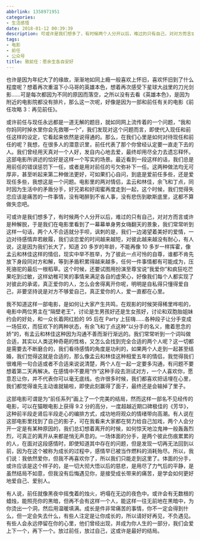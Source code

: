 ```yaml
---
abbrlink: 1358971951
categories:
- 生活感悟
date: 2018-01-12 00:39:39
description: 可或许是我们想多了，有时候两个人分开以后，难过的只有自己，对对方而言或许是种解脱，于是我们在电影里看到了一幕幕单身男女嗨翻天的景象，我们常常听到这样一句话，两个人不合适就分手呗，讽刺的是，我们一边渴望着美好的爱情，一边对待感情弃若敝履，我们谈恋爱的时间越来越短，对彼此越来越没有耐心，有人说，这是因为我们长大了，知道 20 多岁的年龄，不能再像 10 多岁一样挥霍，像孟云和林佳这样的情侣，现实中举不胜举，为了彼此一点可怜的自尊，谁都不肯先放下身段同对方和解，等到矛盾积累得越来越多，任何一件事情都有可能成为，压死骆驼的最后一根稻草;这一切都是需要去不断磨合的，我们看待感情的角度是功利的，如果两个人走到一起甚至结婚，我们觉得这就是合适的，那么像孟云和林佳这种相爱五年的情侣，我觉得我们很难用一句合适或者不合适来说说清楚，两个人在一起一定要多沟通，有问题不要想着第二天再解决;这个时候，还要试图用扮演至尊宝说“我爱你”和疯狂吃芒果吃到过敏，这样幼稚可笑的事情来满足各自的虚荣心，好像我们每个人都实现了对彼此的承诺，真正爱你的人，怎么会舍得离开你呢，明明是自私得只懂得爱自己，非要坚持说是对方不够爱自己，真正爱你的人，爱一直都在心里
tags:
- 电影
- 前任
- 公众号
title: 致前任：愿余生各自安好
---
```


也许是因为年纪大了的缘故，渐渐地如同上瘾一般喜欢上怀旧，喜欢怀旧到了什么程度呢？想着再次重温下小马哥的英雄本色，想着再次感受下星球大战里的刀光剑影……可是每次都因为不同的原因而落空，之所以没有去看《英雄本色》，是因为附近的电影院都没有排片，那么这一次呢，好像是因为一部和前任有关的电影《前任攻略 3：再见前任》。

或许前任与现任永远都是一道无解的题目，就如同网上流传着的一个问题，“我和你妈同时掉水里你会先救哪一个”，我们发现对这个问题而言，即使代入现任和前任这样的设定，它看起来依然是说得通的。那么，在我们心里是如何对待现任和前任的呢？我想，在很多人的潜意识里，前任代表了那个你曾经认定要一直走下去的人。我们曾经用天真对一个人好，发自内心地去爱，最终却用尽全力去遗忘释怀。这部电影所讲述的恰好是这样一个写实的场景。最近看到一段这样的话，我们总是用前任的错误惩罚下一任，或者是用对前任的亏欠弥补下一任。这两种做法均无可厚非，甚至听起来第二种做法更好，可如果扪心自问，到底是爱前任多些，还是爱现任多些，我想这是一个问题。电影里的两对情侣，孟云和林佳，余飞和丁点，同时因为生活中的矛盾分手，好兄弟和好闺蜜再度走到一起，这个时候，我们觉得失恋应该是痛苦的一件事情，没有喝醉到不省人事，没有悲伤到歇斯底里，这都不算做失恋吧。

可或许是我们想多了，有时候两个人分开以后，难过的只有自己，对对方而言或许是种解脱，于是我们在电影里看到了一幕幕单身男女嗨翻天的景象，我们常常听到这样一句话，两个人不合适就分手呗，讽刺的是，我们一边渴望着美好的爱情，一边对待感情弃若敝履，我们谈恋爱的时间越来越短，对彼此越来越没有耐心，有人说，这是因为我们长大了，知道 20 多岁的年龄，不能再像 10 多岁一样挥霍，像孟云和林佳这样的情侣，现实中举不胜举，为了彼此一点可怜的自尊，谁都不肯先放下身段同对方和解，等到矛盾积累得越来越多，任何一件事情都有可能成为，压死骆驼的最后一根稻草。这个时候，还要试图用扮演至尊宝说“我爱你”和疯狂吃芒果吃到过敏，这样幼稚可笑的事情来满足各自的虚荣心，好像我们每个人都实现了对彼此的承诺，真正爱你的人，怎么会舍得离开你呢，明明是自私得只懂得爱自己，非要坚持说是对方不够爱自己，真正爱你的人，爱一直都在心里。

我不知道这样一部电影，是如何让大家产生共鸣，在观影的时候哭得稀里哗啦的，电影中两位男主在“隔壁老王”，讨论是生男孩好还是生女孩好，讨论和双胞胎姐妹约会的好处，和一众长着网红脸的 95 后在 Party 上狂嗨……各种段子让分手变成一场狂欢，而狂欢下的两种状态，有余飞和丁点这种“以分手的名义，撒着思念的娇”的，有孟云和林佳这种因为沟通不善而渐行渐远的。我们常常听到一个词叫做合适，其实以人类这种奇葩的性格，又怎么会找到完全合适的两个人呢？这一切都是需要去不断磨合的，我们看待感情的角度是功利的，如果两个人走到一起甚至结婚，我们觉得这就是合适的，那么像孟云和林佳这种相爱五年的情侣，我觉得我们很难用一句合适或者不合适来说说清楚，两个人在一起一定要多沟通，有问题不要想着第二天再解决。在感情中不要用“作”这种手段去测试对方，一个人喜欢你，愿意忍让你，并不代表你可以毫无底线。也许很多时候，我们都喜欢把话埋在心里，我们都觉得谁先主动谁就输啦，即使此刻赢得了面子，最终还是会输掉了里子。

这部电影可谓是为“前任系列”画上了一个完美的结局，然而这样一部名不见经传的电影，可以在猫眼电影上获得 9.2 分的高分，一度超越近期口碑极佳的《芳华》，这种前半段走肾后半段走心的编排方式，成功地将观众的情绪带向高潮。有人说在这部电影里找到了自己的影子，可在我看来大家都在努力给自己加戏，两个人会分开一定是有某种原因的，我们总幻想着离开的时候，如何惊天地泣鬼神一般轰轰烈烈，可真正的离开从来都是悄无声息的。一场体面的分手，是两个彼此伤痕累累的的人，在面对这段感情时，即使知道其中存在的问题，但是发现一切再无法回到以前，因为在这个被称为成长的过程中，感情早已被当作燃料的消耗殆尽。所以，我们说：我依然爱你，但我不再喜欢你了，所以我们只能走到这里了。体面的分手，或许应该是这个样子的，是一切大彻大悟以后的慈悲，是用尽了力气后的平静，是虽然结局不如意，但我没有后悔遇见你，是接受成长带来的痛苦，是学会如何更好地爱自己、爱别人。

有人说，前任就像黑夜中摇曳着的烛火，坍塌在无边的夜色中。或许会有无数根的蜡烛，能照亮你的黑暗，但再不会有这样一个人，能这样一往无前地在黑暗中，为你烫出一个洞，然后用温暖填满。成长是件非常痛苦的事情，你不一定会得到什么，但一定会失去什么，有些人注定是让你成长的，所以请好好再见，不负遇见。有些人会永远停留在你的心里，他们曾经出现，并成为你人生的一部分，我们会爱上下一个，再下一个。放过前任，放过自己，这或许是最好的结局。